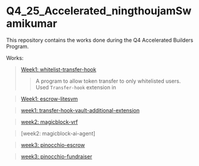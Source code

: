 # Q4_25_Accelerated_ningthoujamSwamikumar
This repository contains the works done during the Q4 Accelerated Builders Program.

Works:
> [Week1: whitelist-transfer-hook](/whitelist-transfer-hook/) 
>> A program to allow token transfer to only whitelisted users. Used `Transfer-hook` extension in 

> [Week1: escrow-litesvm](/escrow-litesvm/)

> [week1: transfer-hook-vault-additional-extension](/week1-challenge/)

> [week2: magicblock-vrf](/magicblock/programs/er-state-account/)

> [week2: magicblock-ai-agent]

> [week3: pinocchio-escrow](/pinocchio/pinocchio-escrow/)

> [week3: pinocchio-fundraiser](/pinocchio/pinocchio-fundraiser/)
